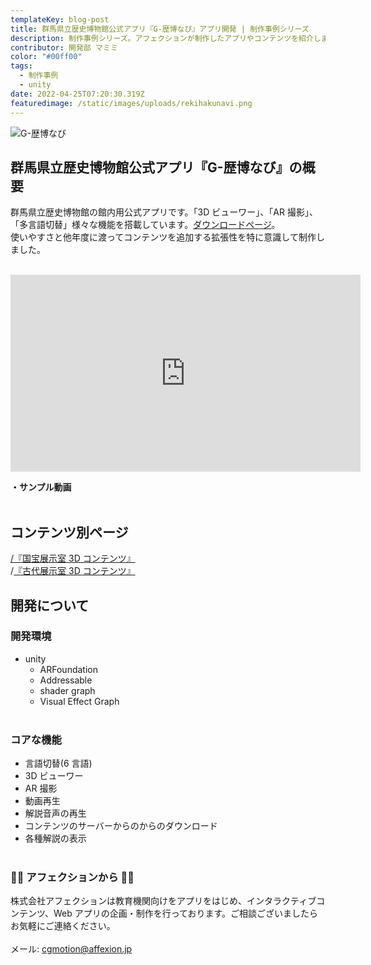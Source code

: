 ```yaml
---
templateKey: blog-post
title: 群馬県立歴史博物館公式アプリ『G-歴博なび』アプリ開発 | 制作事例シリーズ
description: 制作事例シリーズ。アフェクションが制作したアプリやコンテンツを紹介します。今回は群馬県立歴史博物館公式アプリ『G-歴博なび』です。
contributor: 開発部 マミミ
color: "#00ff00"
tags:
  - 制作事例
  - unity
date: 2022-04-25T07:20:30.319Z
featuredimage: /static/images/uploads/rekihakunavi.png
---
```


![G-歴博なび](https://firebasestorage.googleapis.com/v0/b/affexion-blog-image.appspot.com/o/rekihaku_navi%2Frekihakunavi.png?alt=media&token=02e438ff-a6d9-4291-b364-428d89f59096)

## 群馬県立歴史博物館公式アプリ『G-歴博なび』の概要<br>

群馬県立歴史博物館の館内用公式アプリです。「3D ビューワー」、「AR 撮影」、「多言語切替」様々な機能を搭載しています。[ダウンロードページ](https://rekihaku-app-redirect.firebaseapp.com/)。<br>使いやすさと他年度に渡ってコンテンツを追加する拡張性を特に意識して制作しました。<br><br>

<iframe width="560" height="315" src="https://youtube.com/embed/ZykvenLOgpc" title="YouTube video player" frameborder="0" allow="accelerometer; autoplay; clipboard-write; encrypted-media; gyroscope; picture-in-picture" allowfullscreen></iframe>

**・サンプル動画**<br><br>

## コンテンツ別ページ<br>

[/『国宝展示室 3D コンテンツ』](https://blog.affexion.jp/2022-04-19-07-35/)<br>
/[『古代展示室 3D コンテンツ』](https://blog.affexion.jp/2022-04-22-09-11/)

## 開発について<br>

### 開発環境<br>

- unity
  - ARFoundation
  - Addressable
  - shader graph
  - Visual Effect Graph<br><br>

### コアな機能<br>

- 言語切替(6 言語)
- 3D ビューワー
- AR 撮影
- 動画再生
- 解説音声の再生
- コンテンツのサーバーからのからのダウンロード
- 各種解説の表示<br><br>

### 👾👾 アフェクションから 👾👾<br>

株式会社アフェクションは教育機関向けをアプリをはじめ、インタラクティブコンテンツ、Web アプリの企画・制作を行っております。ご相談ございましたらお気軽にご連絡ください。<br><br>メール: cgmotion@affexion.jp
